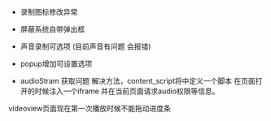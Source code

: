 * 录制图标修改异常
* 屏蔽系统自带弹出框
* 声音录制可选项  (目前声音有问题 会报错)
* popup增加可设置选项


* audioStram 获取问题 解决方法，content_script将中定义一个脚本 在页面打开的时候注入一个iframe 并在当前页面请求audio权限等信息。


videoview页面现在第一次播放时候不能拖动进度条